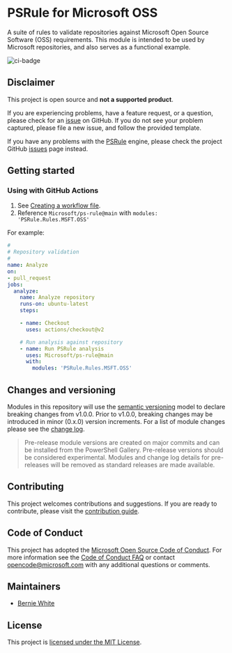 # PSRule for Microsoft OSS

A suite of rules to validate repositories against Microsoft Open Source Software (OSS) requirements.
This module is intended to be used by Microsoft repositories, and also serves as a functional example.

![ci-badge]

## Disclaimer

This project is open source and **not a supported product**.

If you are experiencing problems, have a feature request, or a question, please check for an [issue] on GitHub.
If you do not see your problem captured, please file a new issue, and follow the provided template.

If you have any problems with the [PSRule][engine] engine, please check the project GitHub [issues](https://github.com/Microsoft/PSRule/issues) page instead.

## Getting started

### Using with GitHub Actions

1. See [Creating a workflow file](https://help.github.com/en/articles/configuring-a-workflow#creating-a-workflow-file).
2. Reference `Microsoft/ps-rule@main` with `modules: 'PSRule.Rules.MSFT.OSS'`

For example:

```yaml
#
# Repository validation
#
name: Analyze
on:
- pull_request
jobs:
  analyze:
    name: Analyze repository
    runs-on: ubuntu-latest
    steps:

    - name: Checkout
      uses: actions/checkout@v2

    # Run analysis against repository
    - name: Run PSRule analysis
      uses: Microsoft/ps-rule@main
      with:
        modules: 'PSRule.Rules.MSFT.OSS'
```

## Changes and versioning

Modules in this repository will use the [semantic versioning](http://semver.org/) model to declare breaking changes from v1.0.0.
Prior to v1.0.0, breaking changes may be introduced in minor (0.x.0) version increments.
For a list of module changes please see the [change log](CHANGELOG.md).

> Pre-release module versions are created on major commits and can be installed from the PowerShell Gallery.
> Pre-release versions should be considered experimental.
> Modules and change log details for pre-releases will be removed as standard releases are made available.

## Contributing

This project welcomes contributions and suggestions.
If you are ready to contribute, please visit the [contribution guide](CONTRIBUTING.md).

## Code of Conduct

This project has adopted the [Microsoft Open Source Code of Conduct](https://opensource.microsoft.com/codeofconduct/).
For more information see the [Code of Conduct FAQ](https://opensource.microsoft.com/codeofconduct/faq/)
or contact [opencode@microsoft.com](mailto:opencode@microsoft.com) with any additional questions or comments.

## Maintainers

- [Bernie White](https://github.com/BernieWhite)

## License

This project is [licensed under the MIT License](LICENSE).

[issue]: https://github.com/Microsoft/PSRule.Rules.MSFT.OSS/issues
[install]: docs/scenarios/install-instructions.md
[ci-badge]: https://dev.azure.com/bewhite/PSRule.Rules.MSFT.OSS/_apis/build/status/PSRule.Rules.MSFT.OSS-CI?branchName=main
[module]: https://www.powershellgallery.com/packages/PSRule.Rules.MSFT.OSS
[engine]: https://github.com/Microsoft/PSRule
